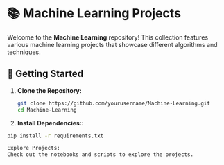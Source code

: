 # 📚 Machine Learning Projects

Welcome to the **Machine Learning** repository! This collection features various machine learning projects that showcase different algorithms and techniques.

## 🚀 Getting Started

1. **Clone the Repository:**
   ```bash
   git clone https://github.com/yourusername/Machine-Learning.git
   cd Machine-Learning

 2. **Install Dependencies::**
 ```bash
pip install -r requirements.txt

Explore Projects:
Check out the notebooks and scripts to explore the projects.
